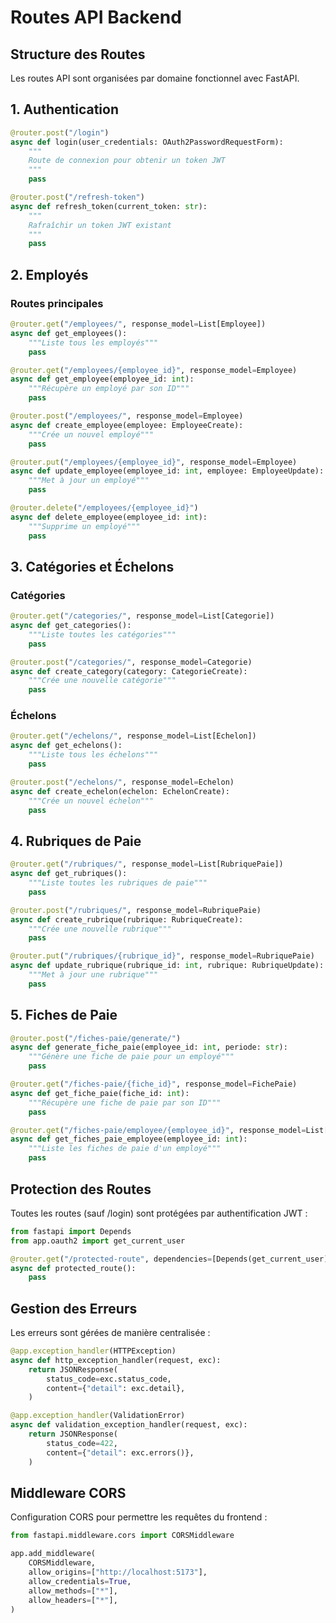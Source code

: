 # Routes API Backend

## Structure des Routes

Les routes API sont organisées par domaine fonctionnel avec FastAPI.

## 1. Authentication
```python
@router.post("/login")
async def login(user_credentials: OAuth2PasswordRequestForm):
    """
    Route de connexion pour obtenir un token JWT
    """
    pass

@router.post("/refresh-token")
async def refresh_token(current_token: str):
    """
    Rafraîchir un token JWT existant
    """
    pass
```

## 2. Employés

### Routes principales
```python
@router.get("/employees/", response_model=List[Employee])
async def get_employees():
    """Liste tous les employés"""
    pass

@router.get("/employees/{employee_id}", response_model=Employee)
async def get_employee(employee_id: int):
    """Récupère un employé par son ID"""
    pass

@router.post("/employees/", response_model=Employee)
async def create_employee(employee: EmployeeCreate):
    """Crée un nouvel employé"""
    pass

@router.put("/employees/{employee_id}", response_model=Employee)
async def update_employee(employee_id: int, employee: EmployeeUpdate):
    """Met à jour un employé"""
    pass

@router.delete("/employees/{employee_id}")
async def delete_employee(employee_id: int):
    """Supprime un employé"""
    pass
```

## 3. Catégories et Échelons

### Catégories
```python
@router.get("/categories/", response_model=List[Categorie])
async def get_categories():
    """Liste toutes les catégories"""
    pass

@router.post("/categories/", response_model=Categorie)
async def create_category(category: CategorieCreate):
    """Crée une nouvelle catégorie"""
    pass
```

### Échelons
```python
@router.get("/echelons/", response_model=List[Echelon])
async def get_echelons():
    """Liste tous les échelons"""
    pass

@router.post("/echelons/", response_model=Echelon)
async def create_echelon(echelon: EchelonCreate):
    """Crée un nouvel échelon"""
    pass
```

## 4. Rubriques de Paie

```python
@router.get("/rubriques/", response_model=List[RubriquePaie])
async def get_rubriques():
    """Liste toutes les rubriques de paie"""
    pass

@router.post("/rubriques/", response_model=RubriquePaie)
async def create_rubrique(rubrique: RubriqueCreate):
    """Crée une nouvelle rubrique"""
    pass

@router.put("/rubriques/{rubrique_id}", response_model=RubriquePaie)
async def update_rubrique(rubrique_id: int, rubrique: RubriqueUpdate):
    """Met à jour une rubrique"""
    pass
```

## 5. Fiches de Paie

```python
@router.post("/fiches-paie/generate/")
async def generate_fiche_paie(employee_id: int, periode: str):
    """Génère une fiche de paie pour un employé"""
    pass

@router.get("/fiches-paie/{fiche_id}", response_model=FichePaie)
async def get_fiche_paie(fiche_id: int):
    """Récupère une fiche de paie par son ID"""
    pass

@router.get("/fiches-paie/employee/{employee_id}", response_model=List[FichePaie])
async def get_fiches_paie_employee(employee_id: int):
    """Liste les fiches de paie d'un employé"""
    pass
```

## Protection des Routes

Toutes les routes (sauf /login) sont protégées par authentification JWT :

```python
from fastapi import Depends
from app.oauth2 import get_current_user

@router.get("/protected-route", dependencies=[Depends(get_current_user)])
async def protected_route():
    pass
```

## Gestion des Erreurs

Les erreurs sont gérées de manière centralisée :

```python
@app.exception_handler(HTTPException)
async def http_exception_handler(request, exc):
    return JSONResponse(
        status_code=exc.status_code,
        content={"detail": exc.detail},
    )

@app.exception_handler(ValidationError)
async def validation_exception_handler(request, exc):
    return JSONResponse(
        status_code=422,
        content={"detail": exc.errors()},
    )
```

## Middleware CORS

Configuration CORS pour permettre les requêtes du frontend :

```python
from fastapi.middleware.cors import CORSMiddleware

app.add_middleware(
    CORSMiddleware,
    allow_origins=["http://localhost:5173"],
    allow_credentials=True,
    allow_methods=["*"],
    allow_headers=["*"],
)
```

